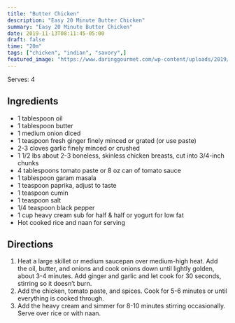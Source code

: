 ```yaml
---
title: "Butter Chicken"
description: "Easy 20 Minute Butter Chicken"
summary: "Easy 20 Minute Butter Chicken"
date: 2019-11-13T08:11:45-05:00
draft: false
time: "20m"
tags: ["chicken", "indian", "savory",]
featured_image: "https://www.daringgourmet.com/wp-content/uploads/2019/12/Butter-Chicken-7.jpg"
---
```


Serves: 4

## Ingredients

- 1 tablespoon oil
- 1 tablespoon butter
- 1 medium onion diced
- 1 teaspoon fresh ginger finely minced or grated (or use paste)
- 2-3 cloves garlic finely minced or crushed
- 1 1/2 lbs about 2-3 boneless, skinless chicken breasts, cut into 3/4-inch chunks
- 4 tablespoons tomato paste or 8 oz can of tomato sauce
- 1 tablespoon garam masala
- 1 teaspoon paprika, adjust to taste
- 1 teaspoon cumin
- 1 teaspoon salt
- 1/4 teaspoon black pepper
- 1 cup heavy cream sub for half & half or yogurt for low fat
- Hot cooked rice and naan for serving

## Directions

1. Heat a large skillet or medium saucepan over medium-high heat. Add the oil, butter, and onions and cook onions down until lightly golden, about 3-4 minutes. Add ginger and garlic and let cook for 30 seconds, stirring so it doesn’t burn.
2. Add the chicken, tomato paste, and spices. Cook for 5-6 minutes or until everything is cooked through.
3. Add the heavy cream and simmer for 8-10 minutes stirring occasionally. Serve over rice or with naan.
